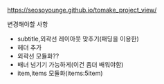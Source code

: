 https://seosoyounge.github.io/tomake_project_view/


변경해야할 사항
- subtitle,외곽선 레이아웃 맞추기(패딩을 이용한)
- 헤더 추가
- 외곽선 모듈화??
- 배너 넘기기 가능하게(이건 좀더 배워야함)
- item,items 모듈화(items:5item)
